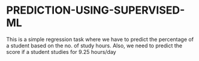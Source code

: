 # PREDICTION-USING-SUPERVISED-ML
This is a simple regression task where we have to predict the percentage of a student based on the no. of study hours. Also, we need to predict the score if a student studies for 9.25 hours/day
